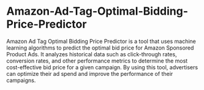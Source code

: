 # Amazon-Ad-Tag-Optimal-Bidding-Price-Predictor
Amazon Ad Tag Optimal Bidding Price Predictor is a tool that uses machine learning algorithms to predict the optimal bid price for Amazon Sponsored Product Ads. 
It analyzes historical data such as click-through rates, conversion rates, and other performance metrics to determine the most cost-effective bid price for a given campaign. By using this tool, 
advertisers can optimize their ad spend and improve the performance of their campaigns.
